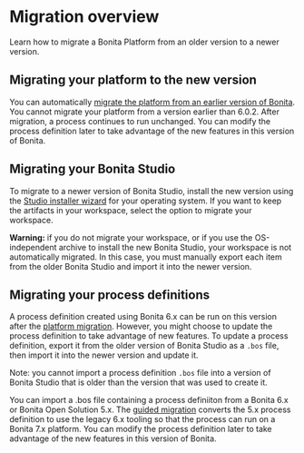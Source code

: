 # Migration overview
Learn how to migrate a Bonita Platform from an older version to a newer version.

## Migrating your platform to the new version

You can automatically [migrate the platform from an earlier version of Bonita](migrate-from-an-earlier-version-of-bonita-bpm.md). You cannot migrate your platform from a version earlier than 6.0.2\. 
After migration, a process continues to run unchanged. You can modify the process definition later to take advantage of the new features in this version of Bonita.

## Migrating your Bonita Studio

To migrate to a newer version of Bonita Studio, install the new version using the [Studio installer wizard](bonita-bpm-studio-installation.md) for your operating system.
If you want to keep the artifacts in your workspace, select the option to migrate your workspace. 

**Warning:** if you do not migrate your workspace, or if you use the OS-independent archive to install the new Bonita Studio, 
your workspace is not automatically migrated. In this case, you must manually export each item from the older Bonita Studio and import it into the newer version. 

## Migrating your process definitions

A process definition created using Bonita 6.x can be run on this version after the [platform migration](migrate-from-an-earlier-version-of-bonita-bpm.md). 
However, you might choose to update the process definition to take advantage of new features. 
To update a process definition, export it from the older version of Bonita Studio as a `.bos` file, then import it into the 
newer version and update it.

Note: you cannot import a process definition `.bos` file into a version of Bonita Studio that is older than the version 
that was used to create it.

You can import a .bos file containing a process definiiton from a Bonita 6.x or Bonita Open Solution 5.x. 
The [guided migration](migrate-a-process-from-bonita-open-solution-5-x.md) converts the 5.x process definition to use the legacy 6.x tooling so that the process can run on a Bonita 7.x platform. 
You can modify the process definition later to take advantage of the new features in this version of Bonita.
